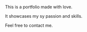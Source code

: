 This is a portfolio made with love.

It showcases my sy passion and skills.

Feel free to contact me.